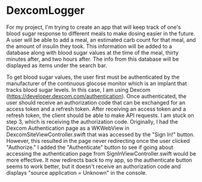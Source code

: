 # DexcomLogger

For my project, I'm trying to create an app that will keep track of one's blood sugar response to different meals to make dosing easier in the future. A user will be able to add a meal, an estimated carb count for that meal, and the amount of insulin they took. This information will be added to a database along with blood sugar values at the time of the meal, thirty minutes after, and two hours after. The info from this database will be displayed as items under the search bar.

To get blood sugar values, the user first must be authenticated by the manufacturer of the continuous glocose monitor which is an implant that tracks blood sugar levels. In this case, I am using Dexcom (https://developer.dexcom.com/authentication). Once authenticated, the user should receive an authorization code that can be exchanged for an access token and a refresh token. After receiving an access token and a refresh token, the client should be able to make API requests. I am stuck on step 3, which is receiving the authorization code. Originally, I had the Dexcom Authentication page as a WKWebView in DexcomSiteViewController.swift that was accessed by the "Sign In!" button. However, this resulted in the page never redirecting once the user clicked "Authorize." I added the "Authenticate" button to see if going about accessing the authentication page from SignInViewController.swift would be more effective. It now redirects back to my app, so the authenticate button seems to work better, but it doesn't receive an authorization code and displays "source application = Unknown" in the console.
